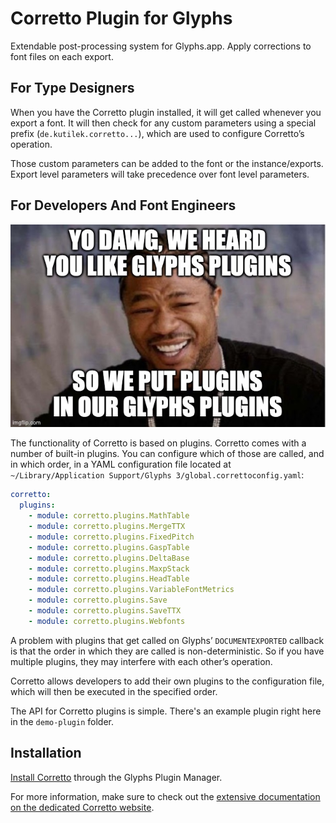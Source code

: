 # Corretto Plugin for Glyphs

Extendable post-processing system for Glyphs.app. Apply corrections to font
files on each export.

## For Type Designers

When you have the Corretto plugin installed, it will get called whenever you
export a font. It will then check for any custom parameters using a special
prefix (`de.kutilek.corretto...`), which are used to configure Corretto’s
operation.

Those custom parameters can be added to the font or the instance/exports.
Export level parameters will take precedence over font level parameters.

## For Developers And Font Engineers

![Yo dawg, we heard you like Glyphs plugins, so we put plugins in our Glyphs plugins](meme/yo-dawg.jpg)

The functionality of Corretto is based on plugins. Corretto comes with a
number of built-in plugins. You can configure which of those are called, and
in which order, in a YAML configuration file located at
`~/Library/Application Support/Glyphs 3/global.correttoconfig.yaml`:

```yaml
corretto:
  plugins:
    - module: corretto.plugins.MathTable
    - module: corretto.plugins.MergeTTX
    - module: corretto.plugins.FixedPitch
    - module: corretto.plugins.GaspTable
    - module: corretto.plugins.DeltaBase
    - module: corretto.plugins.MaxpStack
    - module: corretto.plugins.HeadTable
    - module: corretto.plugins.VariableFontMetrics
    - module: corretto.plugins.Save
    - module: corretto.plugins.SaveTTX
    - module: corretto.plugins.Webfonts
```

A problem with plugins that get called on Glyphs’ `DOCUMENTEXPORTED` callback
is that the order in which they are called is non-deterministic. So if you have
multiple plugins, they may interfere with each other’s operation.

Corretto allows developers to add their own plugins to the configuration file,
which will then be executed in the specified order.

The API for Corretto plugins is simple. There's an example plugin right here in
the `demo-plugin` folder.

## Installation

<a href="glyphsapp3://showplugin/Corretto%20Post-Processor">Install Corretto</a> through the Glyphs Plugin Manager.

For more information, make sure to check out the [extensive documentation on the dedicated Corretto website](https://corretto.kutilek.de).
